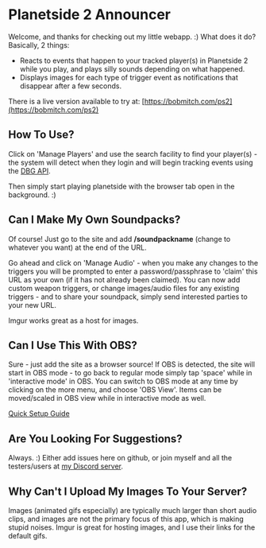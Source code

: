 

# Planetside 2 Announcer
Welcome, and thanks for checking out my little webapp. :)  What does it do? Basically, 2 things:

 - Reacts to events that happen to your tracked player(s) in Planetside
   2 while you play, and plays silly sounds depending on what happened.
  - Displays images for each type of trigger event as notifications that disappear after a few seconds.

There is a live version available to try at: [https://bobmitch.com/ps2](https://bobmitch.com/ps2)

## How To Use?

Click on 'Manage Players' and use the search facility to find your player(s) - the system will detect when they login and will begin tracking events using the [DBG API](http://census.daybreakgames.com/#what-is-websocket).

Then simply start playing planetside with the browser tab open in the background. :)

## Can I Make My Own Soundpacks?

Of course! Just go to the site and add **/soundpackname** (change to whatever you want) at the end of the URL.

Go ahead and click on 'Manage Audio' - when you make any changes to the triggers you will be prompted to enter a password/passphrase to 'claim' this URL as your own (if it has not already been claimed). You can now add custom weapon triggers, or change images/audio files for any existing triggers - and to share your soundpack, simply send interested parties to your new URL.

Imgur works great as a host for images.

## Can I Use This With OBS?

Sure - just add the site as a browser source!  If OBS is detected, the site will start in OBS mode - to go back to regular mode simply tap 'space' while in 'interactive mode' in OBS. You can switch to OBS mode at any time by clicking on the more menu, and choose 'OBS View'. Items can be moved/scaled in OBS view while in interactive mode as well.

[Quick Setup Guide](https://docs.google.com/document/d/1x0GS700wFmZqSRidfKzLpTQ5AhIdwTP2_XxK_7ozA5U/edit?usp=sharing)

## Are You Looking For Suggestions?

Always. :) Either add issues here on github, or join myself and all the testers/users at [my Discord server](https://discord.gg/m9cm26).

## Why Can't I Upload My Images To Your Server?

Images (animated gifs especially) are typically much larger than short audio clips, and images are not the primary focus of this app, which is making stupid noises. 
Imgur is great for hosting images, and I use their links for the default gifs.


